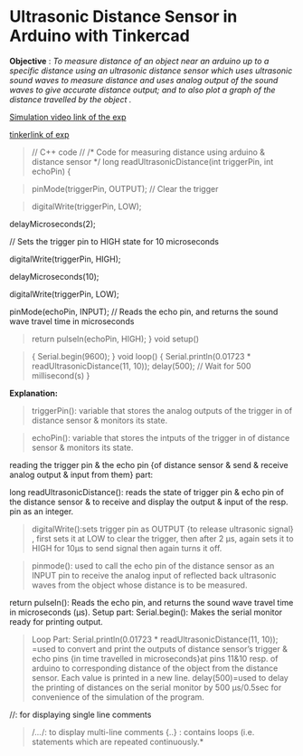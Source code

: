 
# Ultrasonic Distance Sensor in Arduino with Tinkercad

**Objective** : *To measure distance of an object near an arduino up to a specific distance using an ultrasonic distance sensor which uses ultrasonic sound waves to measure distance and uses analog output of the sound waves to give accurate distance output; and to also plot a graph of the distance travelled by the object .*

 [Simulation video link of the exp](https://drive.google.com/file/d/10RIIE5rGQ1jnC_iLwuwlixG84if9KrBl/view?usp=sharing)

 [tinkerlink of exp](https://www.tinkercad.com/embed/8X98pwK98qd?editbtn=1)

 >// C++ code
//
/*
Code for measuring distance using arduino &
distance sensor
*/
>long readUltrasonicDistance(int triggerPin, int echoPin)
>{

>pinMode(triggerPin, OUTPUT); // Clear the trigger

>digitalWrite(triggerPin, LOW);

delayMicroseconds(2);

// Sets the trigger pin to HIGH state for 10 microseconds

digitalWrite(triggerPin, HIGH);

delayMicroseconds(10);

digitalWrite(triggerPin, LOW);

pinMode(echoPin, INPUT);
// Reads the echo pin, and returns the sound wave travel time in microseconds

>return pulseIn(echoPin, HIGH);
}
>void setup()

>{
Serial.begin(9600);
}
void loop()
>{
Serial.println(0.01723 * readUltrasonicDistance(11, 10));
delay(500); // Wait for 500 millisecond(s)
}


**Explanation:**

>triggerPin(): variable that stores the analog outputs of the trigger in of distance sensor & monitors its state.

>echoPin(): variable that stores the intputs of the trigger in of distance sensor & monitors its state.

reading the trigger pin & the echo pin {of distance sensor & send & receive analog output & input from them} part:

long readUltrasonicDistance(): reads the state of trigger pin & echo pin of the distance sensor & to receive and display the output & input of the resp. pin as an integer.
>digitalWrite():sets trigger pin as OUTPUT {to release ultrasonic signal} , first sets it at LOW to clear the trigger, then after 2 µs, again sets it to HIGH for 10µs to send signal then again turns it off.

>pinmode(): used to call the echo pin of the distance sensor as an INPUT pin to receive the analog input of reflected back ultrasonic waves from the object whose distance is to be measured.

return pulseIn(): Reads the echo pin, and returns the sound wave travel time in microseconds (µs).
Setup part:
Serial.begin(): Makes the serial monitor ready for printing output.

>Loop Part:
Serial.println(0.01723 * readUltrasonicDistance(11, 10)); =used to convert and print the outputs of distance sensor’s trigger & echo pins {in time travelled in microseconds}at pins 11&10 resp. of arduino to corresponding distance of the object from the distance sensor. Each value is printed in a new line.
>delay(500)=used to delay the printing of distances on the serial monitor by 500 µs/0.5sec for convenience of the simulation of the program.

//: for displaying single line comments
>/*…*/: to display multi-line comments
{..} : contains loops (i.e. statements which are repeated continuously.*
